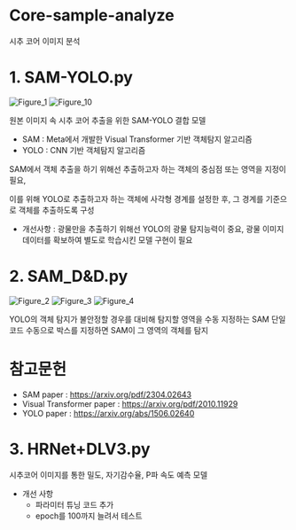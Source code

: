 # Core-sample-analyze
시추 코어 이미지 분석

# 1. SAM-YOLO.py
   ![Figure_1](https://github.com/user-attachments/assets/098c056b-7e4e-4444-a26e-0f59639392ac)
   ![Figure_10](https://github.com/user-attachments/assets/eb058e45-ad85-4a06-ae38-839c2fe6abba)

원본 이미지 속 시추 코어 추출을 위한 SAM-YOLO 결합 모델

* SAM : Meta에서 개발한 Visual Transformer 기반 객체탐지 알고리즘
* YOLO : CNN 기반 객체탐지 알고리즘

SAM에서 객체 추출을 하기 위해선 추출하고자 하는 객체의 중심점 또는 영역을 지정이 필요, 

이를 위해 YOLO로 추출하고자 하는 객체에 사각형 경계를 설정한 후, 그 경계를 기준으로 객체를 추출하도록 구성

- 개선사항 : 광물만을 추출하기 위해선 YOLO의 광물 탐지능력이 중요, 광물 이미지 데이터를 확보하여 별도로 학습시킨 모델 구현이 필요

# 2. SAM_D&D.py

![Figure_2](https://github.com/user-attachments/assets/5641c6ec-6b12-4749-aa91-9a40e07d8856)
![Figure_3](https://github.com/user-attachments/assets/893749ea-17e6-40ee-bd5d-42b1a58350d1)
![Figure_4](https://github.com/user-attachments/assets/f701825d-3a12-4359-8033-feeabdaa2f7c)

YOLO의 객체 탐지가 불안정할 경우를 대비해 탐지할 영역을 수동 지정하는 SAM 단일 코드
수동으로 박스를 지정하면 SAM이 그 영역의 객체를 탐지

# 참고문헌
* SAM paper : https://arxiv.org/pdf/2304.02643
* Visual Transformer paper : https://arxiv.org/pdf/2010.11929
* YOLO paper : https://arxiv.org/abs/1506.02640

# 3. HRNet+DLV3.py
시추코어 이미지를 통한 밀도, 자기감수율, P파 속도 예측 모델

* 개선 사항
  - 파라미터 튜닝 코드 추가
  - epoch를 100까지 늘려서 테스트
